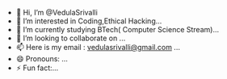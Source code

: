 - 👋 Hi, I’m @VedulaSrivalli
- 👀 I’m interested in Coding,Ethical Hacking...
- 🌱 I’m currently studying BTech( Computer Science Stream)...
- 💞️ I’m looking to collaborate on ...
- 📫 Here is my email : vedulasrivalli@gmail.com ...
- 😄 Pronouns: ...
- ⚡ Fun fact:...

<!---
VedulaSrivalli/VedulaSrivalli is a ✨ special ✨ repository because its `README.md` (this file) appears on your GitHub profile.
You can click the Preview link to take a look at your changes.
--->
